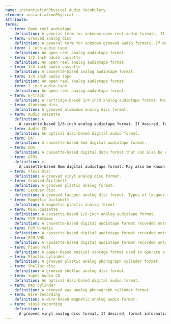 ```yaml
---
name: instantiationPhysical Audio Vocabulary
element: instantiationPhysical
attribute:
terms:
  - term: Open reel audiotape
    definition: A general term for unknown open reel audio formats. If more specific format information is known, please use the appropriate term from the list.
  - term: Grooved analog disc
    definition: A general term for unknown grooved audio formats. If more specific format information is known, please use the appropriate term from the list.
  - term: 1 inch audio tape
    definition: An open reel analog audiotape format.
  - term: 1/2 inch aduio cassette
    definition: An open reel analog audiotape format.
  - term: 1/4 inch audio cassette
    definition: A cassette-based analog audiotape format.
  - term: 1/4 inch audio tape
    definition: An open reel analog audiotape format.
  - term: 2 inch audio tape
    definition: An open reel analog audiotape format.
  - term: 8-track
    definition: A cartridge-based 1/4-inch analog audiotape format. May also be known as Stereo 8.
  - term: Aluminum disc
    definition: A grooved aluminum analog disc format.
  - term: Audio cassette
    definition: >
      A cassette-based 1/8-inch analog audiotape format. If desired, format information can be included after a colon, for example "Audio cassette: Type I." Types of audio cassette include Type I, Type II, Type III and Type IV.
  - term: Audio CD
    definition: An optical disc-based digital audio format.
  - term: DAT
    definition: A cassette-based 4mm digital audiotape format.
  - term: DDS
    definition: A cassette-based digital data format that can also be used to record audio data.
  - term: DTRS
    definition: >
      A cassette-based 8mm digital audiotape format. May also be known as DARS. Types of DTRS include DA-88. This information can be included after a colon, as “DTRS: DA-88.”
  - term: Flexi Disc
    definition: A grooved vinyl analog disc format.
  - term: Grooved Dictabelt
    definition: A grooved plastic analog format.
  - term: Lacquer disc
    definition: A grooved lacquer analog disc format. Types of lacquer discs may include those with aluminum base, glass base, cardboard base, and steel base. More specific format information can be included in an annotation.
  - term: Magnetic Dictabelt
    definition: A magnetic plastic analog format.
  - term: Mini-cassette
    definition: A cassette-based 1/8-inch analog audiotape format.
  - term: PCM Betamax
    definition: A cassette-based digital audiotape format recorded onto Betamax videotape.
  - term: PCM U-matic
    definition: A cassette-based digital audiotape format recorded onto U-matic videotape.
  - term: PCM VHS
    definition: A cassette-based digital audiotape format recorded onto VHS videotape.
  - term: Piano roll
    definition: A paper-based musical storage format used to operate a player piano.
  - term: Plastic cylinder
    definition: A grooved plastic analog phonograph cylinder format.
  - term: Shellac disc
    definition: A grooved shellac analog disc format.
  - term: Super Audio CD
    definition: An optical disc-based digital audio format.
  - term: Wax cylinder
    definition: A grooved wax analog phonograph cylinder format.
  - term: Wire recording
    definition: A wire-based magnetic analog audio format.
  - term: Vinyl recording
    definition: >
      A grooved vinyl analog disc format. If desired, format information can be included after a colon, for example: “Vinyl record: EP.” Types of records may include EP, LP, 45, 78. LP may also be known as 33 1/3.
---
```

